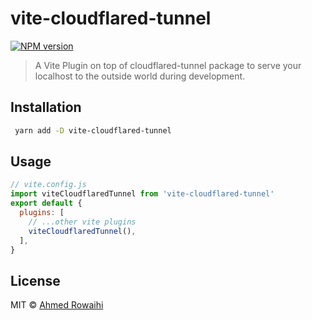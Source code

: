 # vite-cloudflared-tunnel

[![NPM version][npm-image]][npm-url]

> A Vite Plugin on top of cloudflared-tunnel package to serve your localhost to the outside world during development.

## Installation

```sh
 yarn add -D vite-cloudflared-tunnel
```

## Usage

```js
// vite.config.js
import viteCloudflaredTunnel from 'vite-cloudflared-tunnel'
export default {
  plugins: [
    // ...other vite plugins
    viteCloudflaredTunnel(),
  ],
}
```

## License

MIT © [Ahmed Rowaihi](https://ahmedrowaihi.lol)

[npm-image]: https://badge.fury.io/js/vite-cloudflared-tunnel.svg
[npm-url]: https://npmjs.org/package/vite-cloudflared-tunnel
